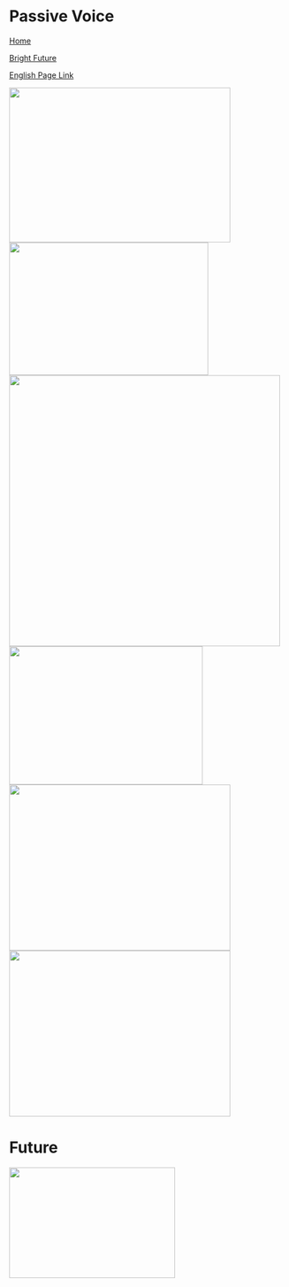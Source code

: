 # Passive Voice


[Home](all-files-links.md)

[Bright Future](bright-future.md)

[English Page Link](all-english-links.md)


<img src="https://i.ytimg.com/vi/EG5ZVrvhyaw/maxresdefault.jpg" width="400" height="280">
<img src="https://hi-static.z-dn.net/files/d86/8a18321dd0be66896d5f8441b3752bd0.jpg" width="360" height="240">
<img src="https://1.bp.blogspot.com/-o3d7W1Tf_iA/XIfJu8PmmZI/AAAAAAAAT1Q/XsAnsgiMBtsQxAzcbJtPsHKU7h8AHUI-gCLcBGAs/s1600/Screenshot_20190312_095942.jpg?w=186" width="490" height="490">
<img src="https://i.ytimg.com/vi/TfegjannzxQ/maxresdefault.jpg" width="350" height="250">
<img src="https://i.ytimg.com/vi/nRGLDD0BBdc/maxresdefault.jpg" width="400" height="300">
<img src="https://i0.wp.com/onlymyenglish.com/wp-content/uploads/examples-of-active-passive-voice.png?resize=930%2C647&ssl=1" width="400" height="300">



# Future

<img src="https://i.pinimg.com/736x/f7/6f/53/f76f53287a5b9219aa181e32cd7267e4.jpg" width="300" height="200">







